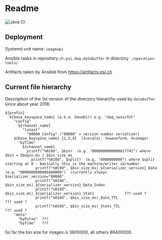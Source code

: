 # Readme

![Java CI](https://github.com/paulscherrerinstitute/imageapi/workflows/Java%20CI/badge.svg?branch=master)

## Deployment

Systemd unit name: `imageapi`

Ansible tasks in repository `ch.psi.daq.databuffer` in directory `./operation-tools/`

Artifacts taken by Ansible from <https://artifacts.psi.ch>


## Current file hierarchy

Description of the 1st version of the directory hierarchy used by `databuffer` since about year 2016:

```
${prefix}
  ${base_keyspace_name} (a.k.a. baseDir) e.g. "daq_swissfel"
    "config"
      ${channel_name}
        "latest"
          "00000_Config" ("00000" = version number serializer)
    ${base_keyspace_name}_{2,3,4}  (2=scalar, 3=waveform, 4=image)
      "byTime"
        ${channel_name}
          printf("%019d", $bin)  (e.g. "0000000000000017741") where $bin = $begin_ms / $bin_size_ms
            printf("%010d", $split)  (e.g. "0000000000") where $split starting at 0 - basically this is the machine/writer id/number
              printf("%019d", $bin_size_ms)_${serializer_version}_Data  (e.g. "0000000000086400000")  (currently always $serializer_version="00000"
              printf("%019d", $bin_size_ms)_${serializer_version}_Data_Index
              printf("%019d", $bin_size_ms)_${serializer_version}_Stats              ??? used ?
              printf("%019d", $bin_size_ms)_Data_TTL                                 ??? used ?
              printf("%019d", $bin_size_ms)_Stats_TTL                                ??? used ?
    "meta"
      "byPulse"  ???
      "byTime"   ???
```

So far the bin size for images is 3600000, all others 86400000.
